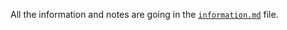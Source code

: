 All the information and notes are going in the [`information.md`](https://github.com/praaatik/greenlight/blob/main/information.md) file.
